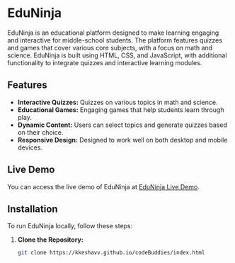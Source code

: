 # EduNinja

EduNinja is an educational platform designed to make learning engaging and interactive for middle-school students. The platform features quizzes and games that cover various core subjects, with a focus on math and science. EduNinja is built using HTML, CSS, and JavaScript, with additional functionality to integrate quizzes and interactive learning modules.

## Features

- **Interactive Quizzes:** Quizzes on various topics in math and science.
- **Educational Games:** Engaging games that help students learn through play.
- **Dynamic Content:** Users can select topics and generate quizzes based on their choice.
- **Responsive Design:** Designed to work well on both desktop and mobile devices.

## Live Demo

You can access the live demo of EduNinja at [EduNinja Live Demo](https://kkeshavv.github.io/codeBuddies/index.html).

## Installation

To run EduNinja locally, follow these steps:

1. **Clone the Repository:**
   ```bash
   git clone https://kkeshavv.github.io/codeBuddies/index.html
